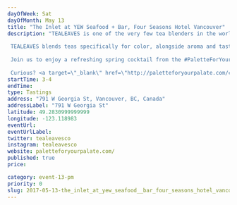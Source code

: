 ```yaml
---
dayOfWeek: Sat
dayOfMonth: May 13
title: "The Inlet at YEW Seafood + Bar, Four Seasons Hotel Vancouver"
description: "TEALEAVES is one of the very few tea blenders in the world, and we take precision very seriously. Why? Because in luxury, it’s the details that matter.   TEALEAVES blends teas specifically for color, alongside aroma and taste, with understanding that “the first taste is with the eyes”. This philosophy inspired the #PaletteForYourPalate project in collaboration with Pantone Color Institute and 30+ world-class chefs and mixologists. Explore the exhibit of tea + color + mood at paletteforyourpalate.com.  Join us to enjoy a refreshing spring cocktail from the #PaletteForYourPalate Collaboration, created by Four Seasons Hotel Vancouver's Mixologist, Todd Zimmerman!  Curious? <a target=\"_blank\" href=\"http://paletteforyourpalate.com/cocktail_7A_peppermint\"> Try a recipe yourself</a>."
startTime: 3-4
endTime: 
type: Tastings
address: "791 W Georgia St, Vancouver, BC, Canada"
addressLabel: "791 W Georgia St"
latitude: 49.2830999999999
longitude: -123.118983
eventUrl: 
eventUrlLabel: 
twitter: tealeavesco
instagram: tealeavesco
website: paletteforyourpalate.com/
published: true
price: 

category: event-13-pm
priority: 0
slug: 2017-05-13-the_inlet_at_yew_seafood__bar_four_seasons_hotel_vancouver
---
```

